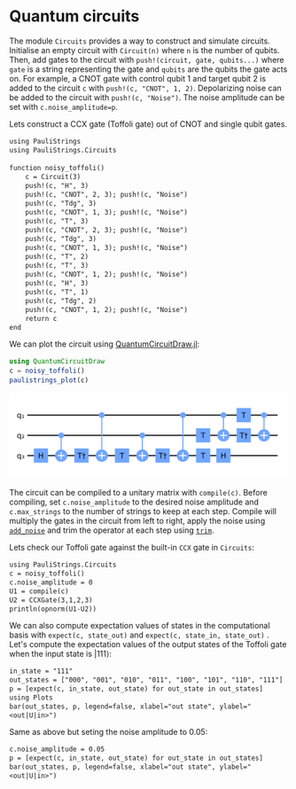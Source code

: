 # Quantum circuits

The module `Circuits` provides a way to construct and simulate circuits.
Initialise an empty circuit with `Circuit(n)` where `n` is the number of qubits.
Then, add gates to the circuit with `push!(circuit, gate, qubits...)` where `gate` is a string representing the gate and `qubits` are the qubits the gate acts on.
For example, a CNOT gate with control qubit 1 and target qubit 2 is added to the circuit `c` with `push!(c, "CNOT", 1, 2)`.
Depolarizing noise can be added to the circuit with `push!(c, "Noise")`. The noise amplitude can be set with `c.noise_amplitude=p`.


Lets construct a CCX gate (Toffoli gate) out of CNOT and single qubit gates.


```@example circuits
using PauliStrings
using PauliStrings.Circuits

function noisy_toffoli()
    c = Circuit(3)
    push!(c, "H", 3)
    push!(c, "CNOT", 2, 3); push!(c, "Noise")
    push!(c, "Tdg", 3)
    push!(c, "CNOT", 1, 3); push!(c, "Noise")
    push!(c, "T", 3)
    push!(c, "CNOT", 2, 3); push!(c, "Noise")
    push!(c, "Tdg", 3)
    push!(c, "CNOT", 1, 3); push!(c, "Noise")
    push!(c, "T", 2)
    push!(c, "T", 3)
    push!(c, "CNOT", 1, 2); push!(c, "Noise")
    push!(c, "H", 3)
    push!(c, "T", 1)
    push!(c, "Tdg", 2)
    push!(c, "CNOT", 1, 2); push!(c, "Noise")
    return c
end
```

We can plot the circuit using [QuantumCircuitDraw.jl](https://github.com/nicolasloizeau/QuantumCircuitDraw.jl):
```julia
using QuantumCircuitDraw
c = noisy_toffoli()
paulistrings_plot(c)
```

![plot](./toffoli.png)


The circuit can be compiled to a unitary matrix with `compile(c)`.
Before compiling, set `c.noise_amplitude` to the desired noise amplitude and `c.max_strings` to the number of strings to keep at each step.
Compile will multiply the gates in the circuit from left to right, apply the noise using [`add_noise`](@ref) and trim the operator at each step using [`trim`](@ref).

Lets check our Toffoli gate against the built-in `CCX` gate in `Circuits`:

```@example circuits
using PauliStrings.Circuits
c = noisy_toffoli()
c.noise_amplitude = 0
U1 = compile(c)
U2 = CCXGate(3,1,2,3)
println(opnorm(U1-U2))
```

We can also compute expectation values of states in the computational basis with `expect(c, state_out)` and `expect(c, state_in, state_out)` .
Let's compute the expectation values of the output states of the Toffoli gate when the input state is $|111\rangle$:
```@example circuits
in_state = "111"
out_states = ["000", "001", "010", "011", "100", "101", "110", "111"]
p = [expect(c, in_state, out_state) for out_state in out_states]
using Plots
bar(out_states, p, legend=false, xlabel="out state", ylabel="<out|U|in>")
```

Same as above but seting the noise amplitude to 0.05:
```@example circuits
c.noise_amplitude = 0.05
p = [expect(c, in_state, out_state) for out_state in out_states]
bar(out_states, p, legend=false, xlabel="out state", ylabel="<out|U|in>")
```

